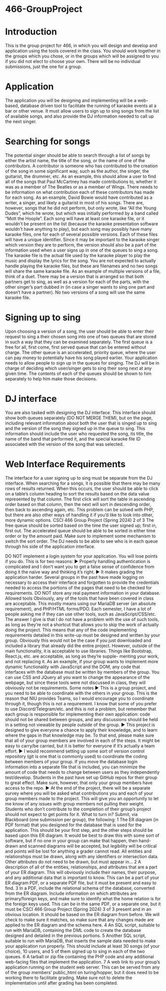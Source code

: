 # 466-GroupProject
# Introduction
This is the group project for 466, in which you will design and develop and application using the tools covered in the class. You should work together in the
groups which you chose, or in the groups which will be assigned to you if you did not elect to choose your own. There will be no individual submissions,
just the one for a group.
# Application
The application you will be designing and implementing will be a web-based, database driven tool to facilitate the running of karaoke events at a bar or other venue. It must allow users to sign up to sing songs from the list of available songs, and also provide the DJ information needed to call up the next singer. 
# Searching for songs
The potential singer should be able to search through a list of songs by either the artist name, the title of the song, or the name of one of the contributors. A
contributor is someone who has contributed to the creation of the song in some significant way, such as the author, the singer, the guitarist, the drummer, etc.
As an example, this should allow a user to find all of the songs that Paul McCartney has made contributions to, whether it was as a member of The Beatles
or as a member of Wings.
There needs to be information on what contribution each of these contributors has made for each song. As an example, David Bowie would have contributed
as a writer, a singer, and likely a guitarist in most of his songs. There are, however, songs that he did not perform, but only wrote, like “All the Young
Dudes”, which he wrote, but which was initially performed by a band called “Mott the Hoople”.
Each song will have at least one karaoke file, or it wouldn’t be present on the list (because the karaoke presentation software wouldn’t have anything to play),
but each song may possibly have many karaoke files, one for each of several possible versions. Each of these files will have a unique identifier. Since it may
be important to the karaoke singer which version they are to perform, the version should also be a part of the information used when a user signs up in one
of the queues to sing a song.
The karaoke file is the actual file used by the karaoke player to play the music and display the lyrics for the song. You are not expected to actually handle
playing the karaoke files, but these are filenames and no two songs will share the same karaoke file.
As an example of multiple versions of a file, think of a duet. There may be a version that is arranged so that both partners get to sing, as well as a version
for each of the parts, with the other singer’s part dubbed in (in case a singer wants to sing one part and doesn’t have a partner). No two versions of a song
will use the same karaoke file.
# Signing up to sing
Upon choosing a version of a song, the user should be able to enter their request to sing a their chosen song into one of two queues that are stored in such a
way that they can be examined separately.
The first queue is a free for all, first come, first served queue that can be entered without charge.
The other queue is an accelerated, priority queue, where the user can pay money to potentially have his song played earlier.
Your application needs to allow people to sign up in the queues for singing. The DJ will be in charge of deciding which user/singer gets to sing their song
next at any given time. The contents of each of the queues should be shown to him separately to help him make those decisions.
# DJ interface
You are also tasked with designing the DJ interface. This interface should show both queues separately (DO NOT MERGE THEM), but on the page,
including relevant information about both the user that is singed up to sing and the version of the song they signed up in the queue to sing. This information
should include the user who requested the song, its title, the name of the band that performed it, and the special karaoke file ID associated with the version
of the song that was selected.
# Web Interface Requirements
The interface for a user signing up to sing must be separate from the DJ interface.
When searching for a songs, it is possible that there may be many rows of results returned. When this occurs, the user should be able to click on a table’s
column heading to sort the results based on the data value represented by that column. The first click will sort the table in ascending order based on that
column, then the next will sort in descending order, then back to ascending again, etc. This problem can be solved with PHP, but there are also other ways
of handling it if you’d like to look into other, more dynamic options.
CSCI 466 Group Project (Spring 2024) 2 of 3
The free queue should be sorted based on the time the user signed up; first in, first out. The accelerated queue should be able to be sorted in either time order
or by the amount paid. Make sure to implement some mechanism to switch the sort order. The DJ needs to be able to see who is in each queue through his
side of the application interface.

DO NOT implement a login system for your application. You will lose points if you do. This is for two reasons:
▶ Properly handling authentication is complicated and I don’t want you to get a false sense of confidence from doing it the naïve way and thinking it’s
right.
▶ It makes grading the application harder. Several groups in the past have made logging on necessary to access their interface and forgotten to provide
the credentials needed to access the portions of the pages that need to be checked for requirements.
DO NOT store any real payment information in your database.
Allowed tools
Obviously, any of the tools that have been covered in class are acceptable. This mostly means using our MariaDB server (an absolute requirement), and
PHP/HTML forms/PDO.
Each semester, I have a lot of people asking me if they can use other tools, such as JavaScript/CSS/etc. The answer I give is that I do not have a problem
with the use of such tools, as long as they’re not a shortcut that allows you to skip the work of actually doing the project.
This means that any of the code implementing requirements detailed in this write-up must be designed and written by your group. Obviously this would
not be the case if you just downloaded and included a library that already did the entire project.
However, outside of the main functionality, it is acceptable to use libraries. Things like Bootstrap, React.js, etc. are acceptable, as long as they’re supple-
menting your work, and not replacing it.
As an example, if your group wants to implement more dynamic functionality with JavaScript and the DOM, any code that interfaces with the database
must be written by members of the group.
You can use CSS and JQuery all you want to change the appearance of the webpage, but since these tools were not discussed in class, they will obviously
not be requirements.
Some notes
▶ This is a group project, and you need to be able to coordinate with the others in your group. This is the reason that NIU provides Teams, so I would
encourage you to coordinate through it, though this is not a requirement. I know that some of you prefer to use Discord/Telegram/etc. and this is not
a problem, but remember that each group is responsible for implementing their own application: code should not be shared between groups, and
any discussions should be held in a setting not viewable by people outside of the group.
▶ This project is designed to give everyone a chance to apply their knowledge, and to learn where the gaps in that knowledge may be. To that end,
please make sure that all of your group members are involved in each of the steps. It might be easy to carry/be carried, but it is better for everyone if
it’s actually a team effort.
▶ I would recommend setting up some sort of version control repository (git is one that is commonly used) to coordinate the coding between members
of your group. If you move the database login information into a separate file that is included, you can minimize the amount of code that needs to
change between users as they independently test/develop. Students in the past have set up GitHub repos for their group to great effect. Make sure,
however, that only your group members have access to the repo.
▶ At the end of the project, there will be a separate survey where you will be asked what contributions you and each of your group members made
to the project. This will give you an opportunity to let me know of any issues with group members not pulling their weight. Students who don’t
contribute to the completion of their group’s project should not expect to get points for it.
What to turn in?
Submit, via Blackboard (one submission per group), the following:
1 The ER diagram (in PDF format) that you designed for the database that is used for the application. This should be your first step, and the other
steps should be based upon this ER diagram. It would be best to draw this with some sort of software, but if no one in your group can make that
happen, then hand-drawn and scanned diagrams will be accepted, but legibility will be critical and points will be lost for anything a grader cannot
read. All entities and relationships must be drawn, along with any identifiers or intersection data. Other attributes do not need to be drawn, but
must appear in…
2 A description of all of the entities, relationships, and attributes that are a part of your ER diagram. This will obviously include their names, their
purpose, and any additional data that is important to know. This can be a part of your ER diagram PDF, or a separate PDF file, but it must be
present and easy to find.
3 In a PDF, include the relational schema of the database, converted from the ER diagram. Include information on which attributes are primary/foreign
keys, and make sure to identify what the home relation is for the foreign keys used. This can be in the same PDF, or a separate one, but it must be
CSCI 466 Group Project (Spring 2024) 3 of 3
present and in an obvious location. It should be based on the ER diagram from before. We will check to make sure it matches, so make sure that
any changes made are applied to the ER diagram and the schema here.
4 An SQL script, suitable to run with MariaDB, containing the DML code to create the database designed and detailed in the previous portions.
5 Another SQL script, suitable to run with MariaDB, that inserts the sample data needed to make your application run properly. This should include
at least 30 songs (of your choice), 10 users, and 5 of them signed up to sing in each of the two queues.
6 A tarball or zip file containing the PHP code and any additional web-facing files that implement the application.
7 A web link to your group’s application running on the student web server. This can be served from any of the group members’ public_html on
turing/hopper, but it does need to be working there to facilitate grading. Make sure not to delete the implementation until after grading has been
completed.
